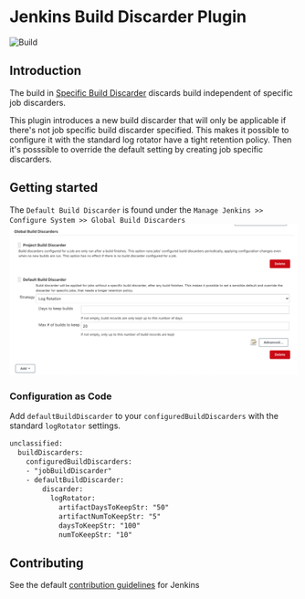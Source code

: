 
# Jenkins Build Discarder Plugin
![Build](https://github.com/orjan/build-discarder/workflows/Build/badge.svg?branch=master)

## Introduction
The build in [Specific Build Discarder](https://github.com/jenkinsci/jenkins/blob/449c5aced523a6e66fe3d6a804e5dbfd5c5c67c6/core/src/main/java/jenkins/model/SimpleGlobalBuildDiscarderStrategy.java)
discards build independent of specific job discarders.

This plugin introduces a new build discarder that will only be applicable if there's not
job specific build discarder specified. This makes it possible to configure it with the
standard log rotator have a tight retention policy. Then it's posssible to override the
default setting by creating job specific discarders.

## Getting started
The `Default Build Discarder` is found under the `Manage Jenkins >> Configure System >> Global Build Discarders`
![Alt text](docs/img/configure-default-discarder.png?raw=true "Title")

### Configuration as Code
Add `defaultBuildDiscarder` to your `configuredBuildDiscarders` with the standard `logRotator` settings.
```
unclassified:
  buildDiscarders:
    configuredBuildDiscarders:
    - "jobBuildDiscarder"
    - defaultBuildDiscarder:
        discarder:
          logRotator:
            artifactDaysToKeepStr: "50"
            artifactNumToKeepStr: "5"
            daysToKeepStr: "100"
            numToKeepStr: "10"
```

## Contributing
See the default [contribution guidelines](https://github.com/jenkinsci/.github/blob/master/CONTRIBUTING.md) for Jenkins
